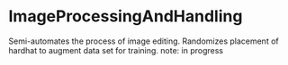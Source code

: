 # ImageProcessingAndHandling
Semi-automates the process of image editing. Randomizes placement of hardhat to augment data set for training.
note: in progress
